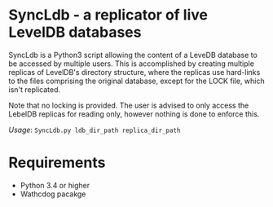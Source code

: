 # SyncLdb - a replicator of live LevelDB databases

SyncLdb is a Python3 script allowing the content of a LeveDB database to be accessed by multiple users.
This is accomplished by creating multiple replicas of LevelDB's directory structure, where the replicas use hard-links to
the files comprising the original database, except for the LOCK file, which isn't replicated.

Note that no locking is provided. The user is advised to only access the LebelDB replicas for reading only, however nothing is done to
enforce this.

_Usage_: `SyncLdb.py ldb_dir_path replica_dir_path`


# Requirements
- Python 3.4 or higher
- Wathcdog pacakge

